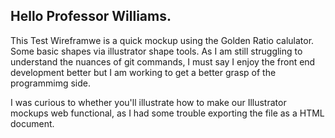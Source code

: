 <h2>Hello Professor Williams.</h2>

This Test Wireframwe is a quick mockup using the Golden Ratio calulator. Some basic shapes via illustrator shape tools.
As I am still struggling to understand the nuances of git commands, I must say I enjoy the front end development better
but I am working to get a better grasp of the programmimg side. 

I was curious to whether you'll illustrate how to make our Illustrator mockups web functional, as I had some trouble 
exporting the file as a HTML document.

